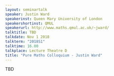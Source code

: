 ```yaml
---
layout: seminartalk
speaker: Justin Ward
speakerinst: Queen Mary University of London
speakershortinst: QMUL
speakerurl: http://www.maths.qmul.ac.uk/~jward/
talktitle: TBD
talkdate: Nov 1 2018
talkterm: "2018S1"
talktime: 16.00
talkplace: Lecture Theatre D
title: "Pure Maths Colloquium - Justin Ward"
---
```


TBD
